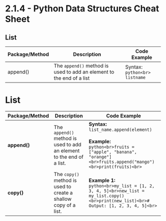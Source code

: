 # 2.1.4 - Python Data Structures Cheat Sheet

## List

|Package/Method| Description | Code Example|
|---|---|---|
|append()| The `append()` method is used to add an element to the end of a list| Syntax:<br>  ```python<br> listname ```|

# List

| **Package/Method** | **Description** | **Code Example** |
|---------------------|-----------------|-------------------|
| **append()**       | The `append()` method is used to add an element to the end of a list. | **Syntax:**<br>`list_name.append(element)`<br><br>**Example:**<br>```python<br>fruits = ["apple", "banana", "orange"]<br>fruits.append("mango")<br>print(fruits)<br>``` |
| **copy()**         | The `copy()` method is used to create a shallow copy of a list. | **Example 1:**<br>```python<br>my_list = [1, 2, 3, 4, 5]<br>new_list = my_list.copy()<br>print(new_list)<br># Output: [1, 2, 3, 4, 5]<br>``` |
